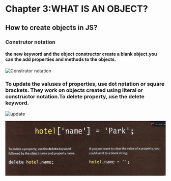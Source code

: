 # Chapter 3:WHAT IS AN OBJECT?
## How to create objects in JS?
### Construtor notation 
#### the **new** keyword and the object constructor create a blank object.you can the add properties and methods to the objects.
![Construtor notation]()

### To update the valuses of properties, use dot notation or square brackets. They work on objects created using literal or constructor notation.To delete property, use the delete keyword.
![update]()

![delete-invoke-clear](./img-lab07/delete-invoke-clear.png)

